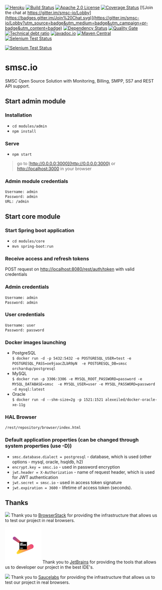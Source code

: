 [![Heroku](http://heroku-badge.herokuapp.com/?app=smsc&style=flat&svg=1)](http://staging.smsc.io)
[![Build Status](https://travis-ci.org/bulktrade/SMSC.svg?branch=master)](https://travis-ci.org/bulktrade/SMSC)
[![Apache 2.0 License](https://img.shields.io/badge/license-Apache%202.0-brightgreen.svg)](https://opensource.org/licenses/Apache-2.0)
[![Coverage Status](https://coveralls.io/repos/github/bulktrade/SMSC/badge.svg?branch=master)](https://coveralls.io/github/bulktrade/SMSC?branch=master)
[![Join the chat at https://gitter.im/smsc-io/Lobby](https://badges.gitter.im/Join%20Chat.svg)](https://gitter.im/smsc-io/Lobby?utm_source=badge&utm_medium=badge&utm_campaign=pr-badge&utm_content=badge)
[![Dependency Status](https://www.versioneye.com/user/projects/589e36496a7781003b24309b/badge.svg?style=flat-square)](https://www.versioneye.com/user/projects/589e36496a7781003b24309b)
[![Quality Gate](https://sonarqube.com/api/badges/gate?key=io.smsc:smsc)](https://sonarqube.com/dashboard/index/io.smsc:smsc) 
[![Technical debt ratio](https://sonarqube.com/api/badges/measure?key=io.smsc:smsc&metric=sqale_debt_ratio)](https://sonarqube.com/dashboard/index/io.smsc:smsc)
[![javadoc.io](https://javadoc-emblem.rhcloud.com/doc/io.smsc/smsc/badge.svg)](http://www.javadoc.io/doc/io.smsc/smsc)
[![Maven Central](https://maven-badges.herokuapp.com/maven-central/io.smsc/smsc/badge.svg?style=flat-square)](https://maven-badges.herokuapp.com/maven-central/io.smsc/smsc/)
[![Selenium Test Status](https://saucelabs.com/buildstatus/smsc)](https://saucelabs.com/beta/builds/1e2ccc4a03864f668fb413c1934255e7)

[![Selenium Test Status](https://saucelabs.com/browser-matrix/smsc.svg)](https://saucelabs.com/u/smsc)


# smsc.io
SMSC Open Source Solution with Monitoring, Billing, SMPP, SS7 and REST API support.

## Start admin module

### Installation
* `cd modules/admin`
* `npm install`

### Serve
* `npm start` 

> go to [http://0.0.0.0:3000](http://0.0.0.0:3000) or [http://localhost:3000](http://localhost:3000) in your browser

### Admin module credentials
	
	Username: admin
	Password: admin
	URL: /admin
	
## Start core module

### Start Spring boot application
* `cd modules/core`
* `mvn spring-boot:run`

### Receive access and refresh tokens
 POST request on [http://localhost:8080/rest/auth/token](http://localhost:8080/rest/auth/token) with valid credentials
 
### Admin credentials
 
	Username: admin
	Password: admin
	
### User credentials

	Username: user
	Password: password
	
### Docker images launching

* PostgreSQL   
`$ docker run -d -p 5432:5432 -e POSTGRESQL_USER=test -e POSTGRESQL_PASS=oe9jaacZLbR9pN 
-e POSTGRESQL_DB=smsc orchardup/postgresql` 
* MySQL   
`$ docker run -p 3306:3306 -e MYSQL_ROOT_PASSWORD=password -e MYSQL_DATABASE=smsc 
-e MYSQL_USER=user -e MYSQL_PASSWORD=password -d mysql:latest` 
* Oracle  
`$ docker run -d --shm-size=2g -p 1521:1521 alexeiled/docker-oracle-xe-11g` 

### HAL Browser

    /rest/repository/browser/index.html

### Default application properties (can be changed through system properties (use -D))
* `smsc.database.dialect = postgresql` - database, which is used (other options - mysql, oracle, hsqldb, h2)
* `encrypt.key = smsc.io` - used in password encryption
* `jwt.header = X-Authorization` - name of request header, which is used for JWT authentication
* `jwt.secret = smsc.io` - used in access token signature
* `jwt.expiration = 3600` - lifetime of access token (seconds).

## Thanks

[<img src="https://www.browserstack.com/images/mail/browserstack-logo-footer.png" width="120">](https://www.browserstack.com/)
Thank you to [BrowserStack](https://www.browserstack.com/) for providing the infrastructure that allows us to test our project in real browsers.

[<img src="doc/logos/logo_JetBrains_1.png" width="120">](http://www.jetbrains.com/)
Thank you to [JetBrains](http://www.jetbrains.com/) for providing the tools that allows us to developer our project in the best IDE's.

[<img src="https://saucelabs.com/content/images/logo.png" width="120">](https://saucelabs.com)
Thank you to [Saucelabs](https://saucelabs.com/) for providing the infrastructure that allows us to test our project in real browsers.
